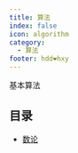 ```yaml
---
title: 算法
index: false
icon: algorithm
category:
  - 算法
footer: hdd❤hxy
---
```

基本算法

<!-- more -->

## 目录

- [数论](number_theory/1.md)





